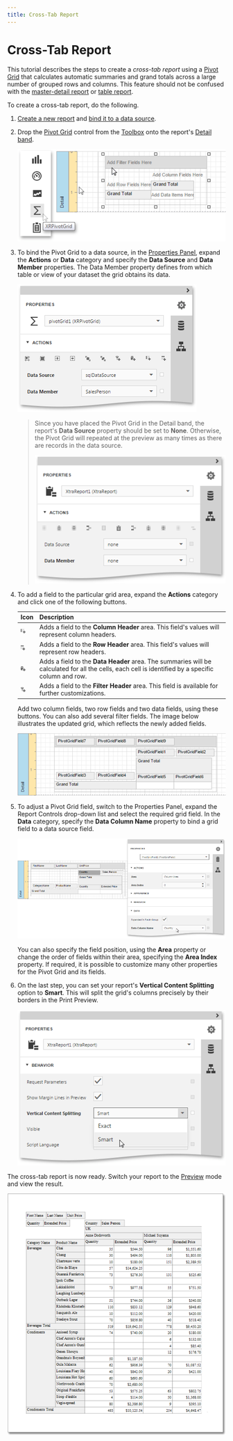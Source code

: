 ```yaml
---
title: Cross-Tab Report
---
```

# Cross-Tab Report
This tutorial describes the steps to create a _cross-tab report_ using a [Pivot Grid](../report-elements/report-controls.md) that calculates automatic summaries and grand totals across a large number of grouped rows and columns. This feature should not be confused with the [master-detail report](master-detail-report-(detail-report-bands).md) or [table report](table-report.md).

To create a cross-tab report, do the following.
1. [Create a new report](../creating-reports/basic-operations/create-a-new-report.md) and [bind it to a data source](../creating-reports/providing-data/bind-a-report-to-data.md).
2. Drop the [Pivot Grid](../report-elements/report-controls.md) control from the [Toolbox](../interface-elements/toolbox.md) onto the report's [Detail band](../report-elements/report-bands.md).
	
	![eud-cross-tab-report-0](../../../images/img119143.png)
3. To bind the Pivot Grid to a data source, in the [Properties Panel](../interface-elements/properties-panel.md), expand the **Actions** or **Data** category and specify the **Data Source** and **Data Member** properties. The Data Member property defines from which table or view of your dataset the grid obtains its data.
	
	![eud-cross-tab-report-1](../../../images/img119144.png)
	
	> Since you have placed the Pivot Grid in the Detail band, the report's **Data Source** property should be set to **None**. Otherwise, the Pivot Grid will repeated at the preview as many times as there are records in the data source.
	> 
	> ![eud-chart-static-series-2](../../../images/img119107.png)
4. To add a field to the particular grid area, expand the **Actions** category and click one of the following buttons.
	
	| Icon | Description |
	|---|---|
	| ![eud-cross-tab-report-4](../../../images/img119147.png) | Adds a field to the **Column Header** area. This field's values will represent column headers. |
	| ![eud-cross-tab-report-5](../../../images/img119148.png) | Adds a field to the **Row Header** area. This field's values will represent row headers. |
	| ![eud-cross-tab-report-3](../../../images/img119146.png) | Adds a field to the **Data Header** area. The summaries will be calculated for all the cells, each cell is identified by a specific column and row. |
	| ![eud-cross-tab-report-2](../../../images/img119145.png) | Adds a field to the **Filter Header** area. This field is available for further customizations. |
	
	Add two column fields, two row fields and two data fields, using these buttons. You can also add several filter fields. The image below illustrates the updated grid, which reflects the newly added fields.
	
	![eud-cross-tab-report-6](../../../images/img119149.png)
5. To adjust a Pivot Grid field, switch to the Properties Panel, expand the Report Controls drop-down list and select the required grid field. In the **Data** category, specify the **Data Column Name** property to bind a grid field to a data source field.
	
	![eud-cross-tab-report-7](../../../images/img119150.png)
	
	You can also specify the field position, using the **Area** property or change the order of fields within their area, specifying the **Area Index** property. If required, it is possible to customize many other properties for the Pivot Grid and its fields.
6. On the last step, you can set your report's **Vertical Content Splitting** option to **Smart**. This will split the grid's columns precisely by their borders in the Print Preview.
	
	![eud-cross-tab-report-8](../../../images/img119151.png)

The cross-tab report is now ready. Switch your report to the [Preview](../document-preview.md) mode and view the result.

![eud-cross-tab-report-9](../../../images/img119152.png)